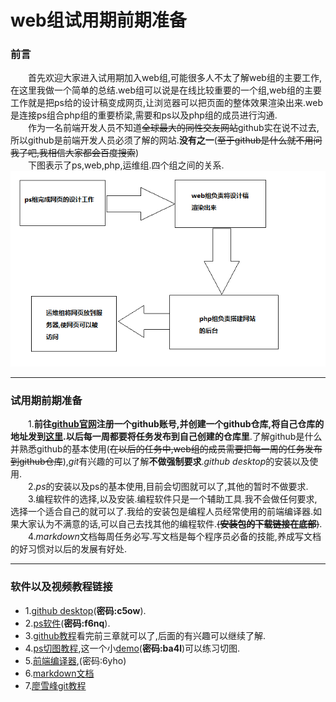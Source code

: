 web组试用期前期准备
=================
### 前言<br>
&emsp;&emsp;首先欢迎大家进入试用期加入web组,可能很多人不太了解web组的主要工作,在这里我做一个简单的总结.web组可以说是在线比较重要的一个组,web组的主要工作就是把ps给的设计稿变成网页,让浏览器可以把页面的整体效果渲染出来.web是连接ps组合php组的重要桥梁,需要和ps以及php组的成员进行沟通.<br>
&emsp;&emsp;作为一名前端开发人员不知道~~全球最大的同性交友网站~~github实在说不过去,所以github是前端开发人员必须了解的网站.**没有之一**(~~至于github是什么就不用问我了吧,我相信大家都会百度搜索~~)<br>
&emsp;&emsp;下图表示了ps,web,php,运维组.四个组之间的关系.
![](images/1.png)<hr>
<!-- <img src="images/1.png"><hr> -->
### 试用期前期准备<br>
&emsp;&emsp;1.**前往[github官网](https://github.com/)注册一个github账号,并创建一个github仓库,将自己仓库的地址发到[这里](https://github.com/YUOL-CCY/-previous-preparation/issues).以后每一周都要将任务发布到自己创建的仓库里**.了解github是什么并熟悉github的基本使用(~~在以后的任务中,web组的成员需要把每一周的任务发布到github仓库~~),*git*有兴趣的可以了解**不做强制要求**.*github desktop*的安装以及使用.<br>
&emsp;&emsp;2.*ps*的安装以及ps的基本使用,目前会切图就可以了,其他的暂时不做要求.<br>
&emsp;&emsp;3.编程软件的选择,以及安装.编程软件只是一个辅助工具.我不会做任何要求,选择一个适合自己的就可以了.我给的安装包是编程人员经常使用的前端编译器.如果大家认为不满意的话,可以自己去找其他的编程软件.~~(**安装包的下载链接在底部**)~~.<br>
&emsp;&emsp;4.*markdown*文档每周任务必写.写文档是每个程序员必备的技能,养成写文档的好习惯对以后的发展有好处.<hr>
### 软件以及视频教程链接
- 1.[github desktop](https://pan.baidu.com/s/1LYhDsqpMQ9vt7uRM1veaWA)(**密码:c5ow**).
- 2.[ps软件](https://pan.baidu.com/s/12B2-A2dFddeXbdDnNW6H4g )(**密码:f6nq**).
- 3.[github教程](https://www.imooc.com/learn/390)看完前三章就可以了,后面的有兴趣可以继续了解.
- 4.[ps切图教程](https://www.imooc.com/learn/506),这一个小[demo](https://pan.baidu.com/s/1KkCqh4F91GM_dP3mDCuQpg)(**密码:ba4l**)可以练习切图.
- 5.[前端编译器](https://pan.baidu.com/s/1YugDxsMdokCrJa6up2mmgA ),(密码:6yho)
- 6.[markdown文档](http://xianbai.me/learn-md/article/about/readme.html)
- 7.[廖雪峰git教程](https://www.liaoxuefeng.com/wiki/0013739516305929606dd18361248578c67b8067c8c017b000)




